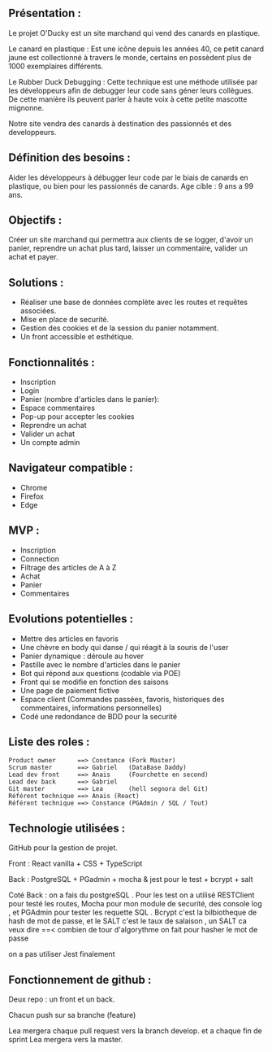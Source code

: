 ## Présentation :

Le projet O'Ducky est un site marchand qui vend des canards en plastique.

Le canard en plastique : Est une icône depuis les années 40, ce petit canard jaune est collectionné à travers le monde, certains en possèdent plus de 1000 exemplaires différents.

Le Rubber Duck Debugging : Cette technique est une méthode utilisée par les développeurs afin de debugger leur code sans géner leurs collègues. De cette manière ils peuvent parler à haute voix à cette petite mascotte mignonne. 

Notre site vendra des canards à destination des passionnés et des developpeurs.


## Définition des besoins : 

Aider les développeurs à débugger leur code par le biais de canards en plastique, ou bien pour les passionnés de canards.
Age cible : 9 ans a 99 ans. 


## Objectifs : 

Créer un site marchand qui permettra aux clients de se logger, d'avoir un panier, reprendre un achat plus tard, laisser un commentaire,  valider un achat et payer.


## Solutions : 

- Réaliser une base de données complète avec les routes et requêtes associées. 
- Mise en place de securité.
- Gestion des cookies et de la session du panier notamment. 
- Un front accessible et esthétique. 



## Fonctionnalités :

- Inscription
- Login
- Panier (nombre d'articles dans le panier): 
- Espace commentaires
- Pop-up pour accepter les cookies
- Reprendre un achat
- Valider un achat
- Un compte admin


## Navigateur compatible : 

- Chrome 
- Firefox 
- Edge 


## MVP : 

- Inscription
- Connection
- Filtrage des articles de A à Z 
- Achat
- Panier
- Commentaires


## Evolutions potentielles : 

- Mettre des articles en favoris
- Une chèvre en body qui danse / qui réagit à la souris de l'user
- Panier dynamique : déroule au hover
- Pastille avec le nombre d'articles dans le panier
- Bot qui répond aux questions (codable via POE) 
- Front qui se modifie en fonction des saisons 
- Une page de paiement fictive
- Espace client (Commandes passées, favoris, historiques des commentaires, informations personnelles)
- Codé une redondance de BDD pour la securité

## Liste des roles : 

```
Product owner      ==> Constance (Fork Master)
Scrum master       ==> Gabriel   (DataBase Daddy)
Lead dev front     ==> Anais     (Fourchette en second)
Lead dev back      ==> Gabriel
Git master         ==> Lea       (hell segnora del Git)
Référent technique ==> Anais (React)
Référent technique ==> Constance (PGAdmin / SQL / Tout)
```

##	Technologie utilisées :

GitHub pour la gestion de projet.  

Front : React vanilla + CSS + TypeScript 

Back : PostgreSQL + PGadmin + mocha & jest pour le test + bcrypt + salt

Coté Back : on a fais du postgreSQL . Pour les test on a utilisé RESTClient pour testé les routes,  Mocha pour mon module de securité,  des console log ,  et PGAdmin pour tester les requette SQL . Bcrypt c'est la bilbiotheque de hash de mot de passe,  et le SALT c'est le taux de salaison ,  un SALT ca veux dire ==< combien de tour d'algorythme on fait pour hasher le mot de passe

on a pas utiliser Jest finalement

## Fonctionnement de github : 

Deux repo : un front et un back.

Chacun push sur sa branche (feature)

Lea mergera chaque pull request vers la branch develop. et a chaque fin de sprint Lea mergera vers la master.